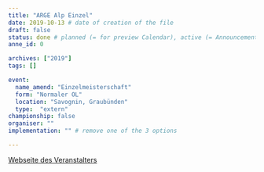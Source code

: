 ```yaml
---
title: "ARGE Alp Einzel"
date: 2019-10-13 # date of creation of the file
draft: false
status: done # planned (= for preview Calendar), active (= Announcement...), done (=Results...)
anne_id: 0

archives: ["2019"]
tags: []

event:
  name_amend: "Einzelmeisterschaft"
  form: "Normaler OL"
  location: "Savognin, Graubünden"
  type:  "extern"
championship: false
organiser: ""
implementation: "" # remove one of the 3 options

---
```


[Webseite des Veranstalters](https://www.olg-chur.ch/aktivitaeten/veranstaltungen/argealp2019.html)

